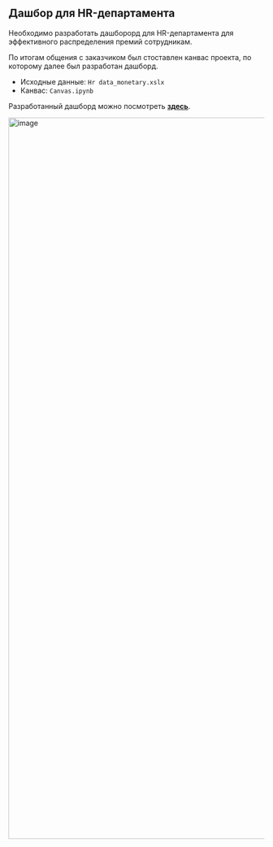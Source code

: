 ## Дашбор для HR-департамента
Необходимо разработать дашборорд для HR-департамента для эффективного распределения премий сотрудникам.

По итогам общения с заказчиком был стоставлен канвас проекта, по которому далее был разработан дашборд.

* Исходные данные: `Hr data_monetary.xslx`
* Канвас: `Canvas.ipynb`

Разработанный дашборд можно посмотреть **[здесь](https://public.tableau.com/views/Task3_16689547351160/Dashboard1?:language=en-US&publish=yes&:display_count=n&:origin=viz_share_link)**.

<img width="1420" alt="image" src="https://user-images.githubusercontent.com/105938839/214062417-bb6cf4f6-fa79-4b54-84b0-339153abe0b8.png">
